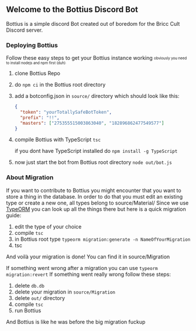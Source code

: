 ## Welcome to the Bottius Discord Bot

Bottius is a simple discord Bot created out of boredom for the Bricc Cult Discord server.

### Deploying Bottius
Follow these easy steps to get your Bottius instance working <sub><sup>obviously you need to install nodejs and npm first (duh)<sup><sub>:

1. clone Bottius Repo
2. do `npm ci` in the Bottius root directory
3. add a botconfig.json in `source/` directory which should look like this:
    ````json
    {
      "token": "yourTotallySafeBotToken",
      "prefix": "!!",
      "masters": ["275355515003863040", "182896862477549577"]
    }
4. compile Bottius with TypeScript `tsc`

   if you dont have TypeScript installed do `npm install -g TypeScript`
   
5. now just start the bot from Bottius root directory `node out/bot.js`


### About Migration

If you want to contribute to Bottius you might encounter that you want to store a thing in the database.
In order to do that you must edit an existing type or create a new one, all types belong to source/Material/
Since we use [TypeORM](https://typeorm.io/#/) you can look up all the things there but here is a quick migration guide:

1. edit the type of your choice
2. compile `tsc`
3. in Bottius root type `typeorm migration:generate -n NameOfYourMigration`
4. tsc

And voilà your migration is done! You can find it in source/Migration

If something went wrong after a migration you can use `typeorm migration:revert`
If something went really wrong follow these steps:

1. delete `db.db`
2. delete your migration in `source/Migration`
3. delete `out/` directory
4. compile `tsc`
5. run Bottius

And Bottius is like he was before the big migration fuckup
